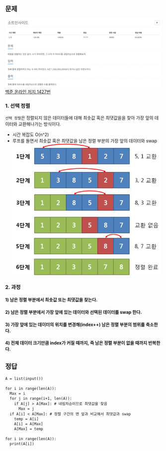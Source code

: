 ## 문제
![Alt text](../img/내림차순으로자릿수정렬하기.png)   
[백준 온라인 저지 1427번](https://www.acmicpc.net/problem/1427)

### 1. 선택 정렬
`선택 정렬`은 정렬되지 않은 데이터들에 대해 최솟값 혹은 최댓값을을 찾아 가장 앞의 데이터와 교환해나가는 방식이다.
* 시간 복잡도 O(n^2)
* 루프를 돌면서 최솟값 혹은 최댓값을 남은 정렬 부분의 가장 앞의 데이터와 swap
![Alt text](../img/선택정렬.png)  

### 2. 과정
#### 1) 남은 정렬 부분에서 최솟값 또는 최댓값을 찾는다.
#### 2) 남은 정렬 부분에서 가장 앞에 있는 데이터와 선택된 데이터를 swap 한다.
#### 3) 가장 앞에 있는 데이터의 위치를 변경해(index++) 남은 정렬 부분의 범위를 축소한다.
#### 4) 전체 데이터 크기만큼 index가 커질 때까지, 즉 남은 정렬 부분이 없을 때까지 반복한다.

## 정답
```
A = list(input())

for i in range(len(A)):
  Max = i
  for j in range(i+1, len(A)):
    if A[j] > A[Max]: # 내림차순이므로 최댓값을 찾음
      Max = j
  if A[i] < A[Max]: # 정렬 구간의 맨 앞과 비교해서 최댓값과 swap
    temp = A[i]
    A[i] = A[Max]
    A[Max] = temp

for i in range(len(A)):
  print(A[i])
```